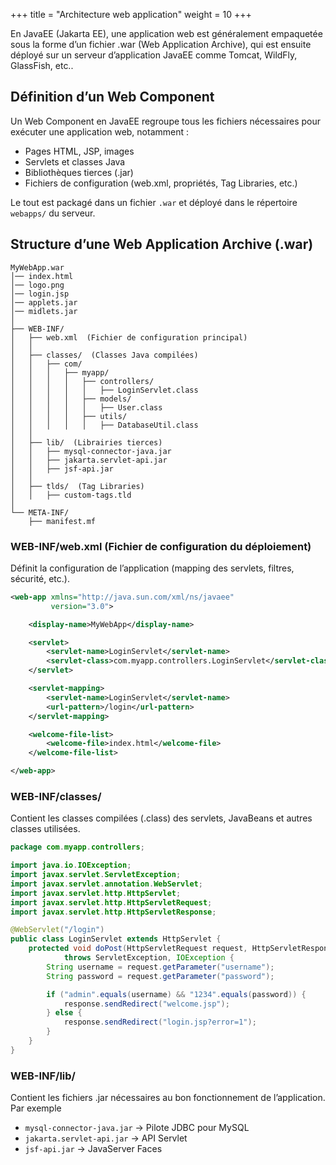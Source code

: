 +++
title = "Architecture web application"
weight = 10
+++

En JavaEE (Jakarta EE), une application web est généralement empaquetée sous la forme d’un fichier .war (Web Application Archive), qui est ensuite déployé sur un serveur d’application JavaEE comme Tomcat, WildFly, GlassFish, etc..

## Définition d’un Web Component

Un Web Component en JavaEE regroupe tous les fichiers nécessaires pour exécuter une application web, notamment :

- Pages HTML, JSP, images
- Servlets et classes Java
- Bibliothèques tierces (.jar)
- Fichiers de configuration (web.xml, propriétés, Tag Libraries, etc.)

Le tout est packagé dans un fichier `.war` et déployé dans le répertoire `webapps/` du serveur.

## Structure d’une Web Application Archive (.war)

```
MyWebApp.war
│── index.html
│── logo.png
│── login.jsp
│── applets.jar
│── midlets.jar
│
├── WEB-INF/
│   ├── web.xml  (Fichier de configuration principal)
│   │
│   ├── classes/  (Classes Java compilées)
│   │   ├── com/
│   │   │   ├── myapp/
│   │   │   │   ├── controllers/
│   │   │   │   │   ├── LoginServlet.class
│   │   │   │   ├── models/
│   │   │   │   │   ├── User.class
│   │   │   │   ├── utils/
│   │   │   │   │   ├── DatabaseUtil.class
│   │
│   ├── lib/  (Librairies tierces)
│   │   ├── mysql-connector-java.jar
│   │   ├── jakarta.servlet-api.jar
│   │   ├── jsf-api.jar
│   │
│   ├── tlds/  (Tag Libraries)
│   │   ├── custom-tags.tld
│
└── META-INF/
    ├── manifest.mf

```

### WEB-INF/web.xml (Fichier de configuration du déploiement)
Définit la configuration de l’application (mapping des servlets, filtres, sécurité, etc.).

```xml
<web-app xmlns="http://java.sun.com/xml/ns/javaee"
         version="3.0">

    <display-name>MyWebApp</display-name>

    <servlet>
        <servlet-name>LoginServlet</servlet-name>
        <servlet-class>com.myapp.controllers.LoginServlet</servlet-class>
    </servlet>

    <servlet-mapping>
        <servlet-name>LoginServlet</servlet-name>
        <url-pattern>/login</url-pattern>
    </servlet-mapping>

    <welcome-file-list>
        <welcome-file>index.html</welcome-file>
    </welcome-file-list>

</web-app>
```

### WEB-INF/classes/
Contient les classes compilées (.class) des servlets, JavaBeans et autres classes utilisées.

```java
package com.myapp.controllers;

import java.io.IOException;
import javax.servlet.ServletException;
import javax.servlet.annotation.WebServlet;
import javax.servlet.http.HttpServlet;
import javax.servlet.http.HttpServletRequest;
import javax.servlet.http.HttpServletResponse;

@WebServlet("/login")
public class LoginServlet extends HttpServlet {
    protected void doPost(HttpServletRequest request, HttpServletResponse response)
            throws ServletException, IOException {
        String username = request.getParameter("username");
        String password = request.getParameter("password");

        if ("admin".equals(username) && "1234".equals(password)) {
            response.sendRedirect("welcome.jsp");
        } else {
            response.sendRedirect("login.jsp?error=1");
        }
    }
}
```

### WEB-INF/lib/
Contient les fichiers .jar nécessaires au bon fonctionnement de l’application. Par exemple
- `mysql-connector-java.jar` → Pilote JDBC pour MySQL
- `jakarta.servlet-api.jar` → API Servlet
- `jsf-api.jar` → JavaServer Faces